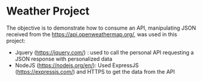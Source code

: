 # Weather Project
The objective is to demonstrate how to consume an API,
manipulating JSON received from the https://api.openweathermap.org/,
was used in this project:
- Jquery (https://jquery.com/) : used to call the personal API requesting a JSON response with personalized data
- NodeJS (https://nodejs.org/en/): Used ExpressJS (https://expressjs.com/) and HTTPS to get the data from the API
